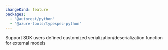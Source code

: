 ```yaml
---
changeKind: feature
packages:
  - "@autorest/python"
  - "@azure-tools/typespec-python"
---
```


Support SDK users defined customized serialization/deserialization function for external models